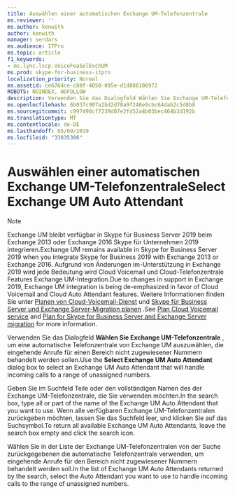 ```yaml
---
title: Auswählen einer automatischen Exchange UM-Telefonzentrale
ms.reviewer: ''
ms.author: kenwith
author: kenwith
manager: serdars
ms.audience: ITPro
ms.topic: article
f1_keywords:
- ms.lync.lscp.VoiceFeaSelExchUM
ms.prod: skype-for-business-itpro
localization_priority: Normal
ms.assetid: ce6764ce-c88f-4050-895e-d1d886106972
ROBOTS: NOINDEX, NOFOLLOW
description: Verwenden Sie das Dialogfeld Wählen Sie Exchange UM-Telefonzentrale, um eine automatische Telefonzentrale von Exchange UM auszuwählen, die eingehende Anrufe für einen Bereich nicht zugewiesener Nummern behandelt werden sollen.
ms.openlocfilehash: 6b037c907a2bd2d78a9f246e9cbc64dab2c5d8b8
ms.sourcegitcommit: c997490cf7239d07e2fd52a4b03bec464b3d192b
ms.translationtype: MT
ms.contentlocale: de-DE
ms.lasthandoff: 05/09/2019
ms.locfileid: "33835306"
---
```

# <a name="select-exchange-um-auto-attendant"></a><span data-ttu-id="cddf8-103">Auswählen einer automatischen Exchange UM-Telefonzentrale</span><span class="sxs-lookup"><span data-stu-id="cddf8-103">Select Exchange UM Auto Attendant</span></span>

> [!NOTE]
> <span data-ttu-id="cddf8-104">Exchange UM bleibt verfügbar in Skype für Business Server 2019 beim Exchange 2013 oder Exchange 2016 Skype für Unternehmen 2019 integrieren.</span><span class="sxs-lookup"><span data-stu-id="cddf8-104">Exchange UM remains available in Skype for Business Server 2019 when you integrate Skype for Business 2019 with Exchange 2013 or Exchange 2016.</span></span> <span data-ttu-id="cddf8-105">Aufgrund von Änderungen im-Unterstützung in Exchange 2019 wird jede Bedeutung wird Cloud Voicemail und Cloud-Telefonzentrale Features Exchange UM-Integration.</span><span class="sxs-lookup"><span data-stu-id="cddf8-105">Due to changes in support in Exchange 2019, Exchange UM integration is being de-emphasized in favor of Cloud Voicemail and Cloud Auto Attendant features.</span></span>  <span data-ttu-id="cddf8-106">Weitere Informationen finden Sie unter [Planen von Cloud-Voicemail-Dienst](../../../../SfBhybrid/hybrid/plan-cloud-voicemail.md) und [Skype für Business Server und Exchange Server-Migration planen](../../../../SfBhybrid/hybrid/plan-um-migration.md) .</span><span class="sxs-lookup"><span data-stu-id="cddf8-106">See [Plan Cloud Voicemail service](../../../../SfBhybrid/hybrid/plan-cloud-voicemail.md) and [Plan for Skype for Business Server and Exchange Server migration](../../../../SfBhybrid/hybrid/plan-um-migration.md) for more information.</span></span>
 
<span data-ttu-id="cddf8-107">Verwenden Sie das Dialogfeld **Wählen Sie Exchange UM-Telefonzentrale** , um eine automatische Telefonzentrale von Exchange UM auszuwählen, die eingehende Anrufe für einen Bereich nicht zugewiesener Nummern behandelt werden sollen.</span><span class="sxs-lookup"><span data-stu-id="cddf8-107">Use the **Select Exchange UM Auto Attendant** dialog box to select an Exchange UM Auto Attendant that will handle incoming calls to a range of unassigned numbers.</span></span>
  
<span data-ttu-id="cddf8-108">Geben Sie im Suchfeld Teile oder den vollständigen Namen des der Exchange UM-Telefonzentrale, die Sie verwenden möchten.</span><span class="sxs-lookup"><span data-stu-id="cddf8-108">In the search box, type all or part of the name of the Exchange UM Auto Attendant that you want to use.</span></span> <span data-ttu-id="cddf8-109">Wenn alle verfügbaren Exchange UM-Telefonzentralen zurückgeben möchten, lassen Sie das Suchfeld leer, und klicken Sie auf das Suchsymbol.</span><span class="sxs-lookup"><span data-stu-id="cddf8-109">To return all available Exchange UM Auto Attendants, leave the search box empty and click the search icon.</span></span>
  
<span data-ttu-id="cddf8-110">Wählen Sie in der Liste der Exchange UM-Telefonzentralen von der Suche zurückgegebenen die automatische Telefonzentrale verwenden, um eingehende Anrufe für den Bereich nicht zugewiesener Nummern behandelt werden soll.</span><span class="sxs-lookup"><span data-stu-id="cddf8-110">In the list of Exchange UM Auto Attendants returned by the search, select the Auto Attendant you want to use to handle incoming calls to the range of unassigned numbers.</span></span>
  


